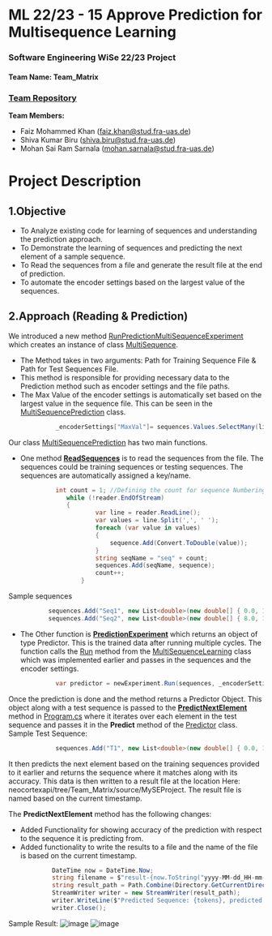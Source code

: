 # ML 22/23 - 15 Approve Prediction for Multisequence Learning
### Software Engineering WiSe 22/23 Project

#### Team Name: Team_Matrix
### [Team Repository](https://github.com/faizmohammedkhan7/neocortexapi_Team_Matrix/tree/Team_Matrix/source/MySEProject)
**Team Members:**
- Faiz Mohammed Khan (faiz.khan@stud.fra-uas.de)
- Shiva Kumar Biru (shiva.biru@stud.fra-uas.de)
- Mohan Sai Ram Sarnala (mohan.sarnala@stud.fra-uas.de)


**Project Description**
=============

1.Objective
-------------
- To Analyze existing code for learning of sequences and understanding the prediction approach.
- To Demonstrate the learning of sequences and predicting the next element of a sample sequence.
- To Read the sequences from a file and generate the result file at the end of prediction.
- To automate the encoder settings based on the largest value of the sequences.


2.Approach (Reading & Prediction)
-------------
We introduced a new method [RunPredictionMultiSequenceExperiment](https://github.com/faizmohammedkhan7/neocortexapi_Team_Matrix/blob/a2d17054d50cc663905b3666276f1692a6659a29/source/Samples/NeoCortexApiSample/Program.cs#L107) which creates an instance of class [MultiSequence](https://github.com/faizmohammedkhan7/neocortexapi_Team_Matrix/blob/Team_Matrix/source/Samples/NeoCortexApiSample/MultiSequenceLearningProject.cs).
- The Method takes in two arguments: Path for Training Sequence File & Path for Test Sequences File.
- This method is responsible for providing necessary data to the Prediction method such as encoder settings and the file paths. 
- The Max Value of the encoder settings is automatically set based on the largest value in the sequence file. This can be seen in the [MultiSequencePrediction](https://github.com/faizmohammedkhan7/neocortexapi_Team_Matrix/blob/Team_Matrix/source/Samples/NeoCortexApiSample/MultiSequenceLearningProject.cs) class.

```csharp
             _encoderSettings["MaxVal"]= sequences.Values.SelectMany(list => list).Max();
```

Our class [MultiSequencePrediction](https://github.com/faizmohammedkhan7/neocortexapi_Team_Matrix/blob/Team_Matrix/source/Samples/NeoCortexApiSample/MultiSequenceLearningProject.cs) has two main functions. 
- One method [**ReadSequences**](https://github.com/faizmohammedkhan7/neocortexapi_Team_Matrix/blob/a2d17054d50cc663905b3666276f1692a6659a29/source/Samples/NeoCortexApiSample/MultiSequenceLearningProject.cs#L43) is to read the sequences from the file. The sequences could be training sequences or testing sequences.
The sequences are automatically assigned a key/name.

```csharp
             int count = 1; //Defining the count for sequence Numbering
                while (!reader.EndOfStream)
                {
                        var line = reader.ReadLine();
                        var values = line.Split(',', ' ');
                        foreach (var value in values)
                        {
                            sequence.Add(Convert.ToDouble(value));
                        }
                        string seqName = "seq" + count;
                        sequences.Add(seqName, sequence);
                        count++;  
                    }
```
 Sample sequences

 ```csharp
            sequences.Add("Seq1", new List<double>(new double[] { 0.0, 1.0, 2.0, 3.0, 4.0, 2.0, 5.0 }));
            sequences.Add("Seq2", new List<double>(new double[] { 8.0, 1.0, 2.0, 9.0, 10.0, 7.0, 11.00 }));
```

- The Other function is [**PredictionExperiment**](https://github.com/faizmohammedkhan7/neocortexapi_Team_Matrix/blob/a2d17054d50cc663905b3666276f1692a6659a29/source/Samples/NeoCortexApiSample/MultiSequenceLearningProject.cs#L27) which returns an object of type Predictor. This is the trained data after running multiple cycles. 
The function calls the [Run](https://github.com/faizmohammedkhan7/neocortexapi_Team_Matrix/blob/a2d17054d50cc663905b3666276f1692a6659a29/source/Samples/NeoCortexApiSample/MultisequenceLearning.cs#L25) method from the [MultiSequenceLearning](https://github.com/faizmohammedkhan7/neocortexapi_Team_Matrix/blob/Team_Matrix/source/Samples/NeoCortexApiSample/MultisequenceLearning.cs) class which was implemented earlier and passes in the sequences and the encoder settings.

```csharp
             var predictor = newExperiment.Run(sequences, _encoderSettings);
```

 Once the prediction is done and the method returns a Predictor Object. This object along with a test sequence is passed to the [**PredictNextElement**](https://github.com/faizmohammedkhan7/neocortexapi_Team_Matrix/blob/a2d17054d50cc663905b3666276f1692a6659a29/source/Samples/NeoCortexApiSample/Program.cs#L144) method in [Program.cs](https://github.com/faizmohammedkhan7/neocortexapi_Team_Matrix/blob/Team_Matrix/source/Samples/NeoCortexApiSample/Program.cs) where it iterates over each element in the test sequence and passes it in the **Predict** method of the [Predictor](https://github.com/faizmohammedkhan7/neocortexapi_Team_Matrix/blob/Team_Matrix/source/NeoCortexApi/Predictor.cs) class.
Sample Test Sequence:
```csharp
             sequences.Add("T1", new List<double>(new double[] { 0.0, 1.0, 2.0, 3.0 }));
```

 It then predicts the next element based on the training sequences provided to it earlier and returns the sequence where it matches along with its accuracy. This data is then written to a result file at the location Here: neocortexapi/tree/Team_Matrix/source/MySEProject.
The result file is named based on the current timestamp.

The **PredictNextElement** method has the following changes:
- Added Functionality for showing accuracy of the prediction with respect to the sequence it is predicting from.
- Added functionality to write the results to a file and the name of the file is based on the current timestamp.

```csharp
            DateTime now = DateTime.Now;
            string filename = $"result-{now.ToString("yyyy-MM-dd_HH-mm-ss-fff")}.txt";
            string result_path = Path.Combine(Directory.GetCurrentDirectory(), @"..\..\..\..\..\MySEProject\", filename);
            StreamWriter writer = new StreamWriter(result_path);
            writer.WriteLine($"Predicted Sequence: {tokens}, predicted next element {tokens2.Last()} with Accuracy of {accuracy} %");
            writer.Close();
```
Sample Result:
![image](https://user-images.githubusercontent.com/59792795/227899965-bb71ba6b-fda1-4627-a9bf-acb5adb2af30.png)
![image](https://user-images.githubusercontent.com/59792795/227914196-95c55a83-4abc-4e62-81d5-65643f26fd34.png)




                                        
                                         
                                        

